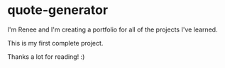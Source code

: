 # quote-generator

I'm Renee and I'm creating a portfolio for all of the projects I've learned. 

This is my first complete project.

Thanks a lot for reading! :)
